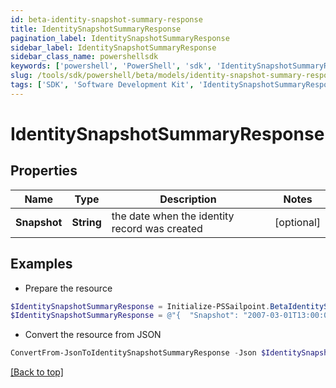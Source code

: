 ```yaml
---
id: beta-identity-snapshot-summary-response
title: IdentitySnapshotSummaryResponse
pagination_label: IdentitySnapshotSummaryResponse
sidebar_label: IdentitySnapshotSummaryResponse
sidebar_class_name: powershellsdk
keywords: ['powershell', 'PowerShell', 'sdk', 'IdentitySnapshotSummaryResponse', 'BetaIdentitySnapshotSummaryResponse'] 
slug: /tools/sdk/powershell/beta/models/identity-snapshot-summary-response
tags: ['SDK', 'Software Development Kit', 'IdentitySnapshotSummaryResponse', 'BetaIdentitySnapshotSummaryResponse']
---
```



# IdentitySnapshotSummaryResponse

## Properties

Name | Type | Description | Notes
------------ | ------------- | ------------- | -------------
**Snapshot** | **String** | the date when the identity record was created | [optional] 

## Examples

- Prepare the resource
```powershell
$IdentitySnapshotSummaryResponse = Initialize-PSSailpoint.BetaIdentitySnapshotSummaryResponse  -Snapshot 2007-03-01T13:00:00.000Z
$IdentitySnapshotSummaryResponse = @"{  "Snapshot": "2007-03-01T13:00:00.000Z" }"@
```

- Convert the resource from JSON
```powershell
ConvertFrom-JsonToIdentitySnapshotSummaryResponse -Json $IdentitySnapshotSummaryResponse
```


[[Back to top]](#) 

